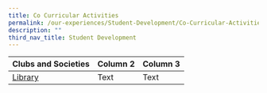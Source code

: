 ```yaml
---
title: Co Curricular Activities
permalink: /our-experiences/Student-Development/Co-Curricular-Activities/
description: ""
third_nav_title: Student Development
---
```

| Clubs and Societies | Column 2 | Column 3 |
| -------- | -------- | -------- |
|[Library](https://jurongsec.moe.edu.sg/cca/Clubs-and-Societies/library-club/)  | Text     | Text     |